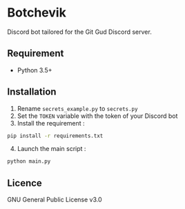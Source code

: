 # Botchevik
Discord bot tailored for the Git Gud Discord server.

## Requirement
- Python 3.5+

## Installation

1. Rename `secrets_example.py` to `secrets.py`
2. Set the `TOKEN` variable with the token of your Discord bot
3. Install the requirement :
````bash
pip install -r requirements.txt
````
4. Launch the main script :
````bash
python main.py
```` 

## Licence

GNU General Public License v3.0